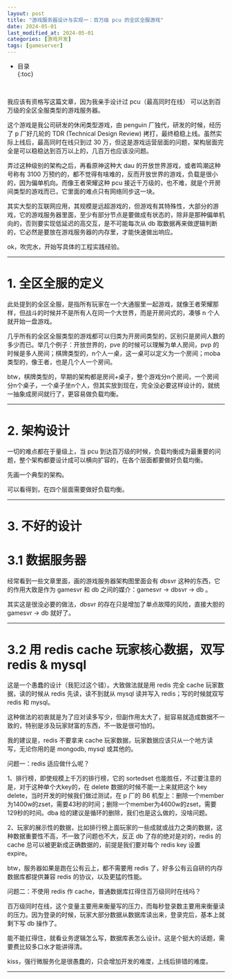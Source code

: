 ```yaml
---
layout: post
title: "游戏服务器设计与实现一：百万级 pcu 的全区全服游戏"
date: 2024-05-01
last_modified_at: 2024-05-01
categories: [游戏开发]
tags: [gameserver]
---
```


* 目录  
{:toc}
<br/>

我应该有资格写这篇文章，因为我亲手设计过 pcu（最高同时在线） 可以达到百万级的全区全服类型的游戏服务器。    

这个游戏是我公司研发的休闲类型游戏，由 penguin 厂独代，研发的时候，经历了 p 厂好几轮的 TDR (Technical Design Review) 拷打，最终稳稳上线。虽然实际上线后，最高同时在线只到过 30 万，但这是游戏运营层面的问题，架构层面完全是可以稳稳达到百万以上的，几百万也应该没问题。       

弄过这种级别的架构之后，再看原神这种大 dau 的开放世界游戏，或者鸣潮这种号称有 3100 万预约的，都不觉得有啥难的，反而开放世界的游戏，负载是很小的，因为偏单机向。而像王者荣耀这种 pcu 接近千万级的，也不难，就是个开房间类型的游戏而已，它里面的难点只有网络同步这一块。    

其实大型的互联网应用，其规模是远超游戏的，但游戏有其特殊性，大部分的游戏，它的游戏服务器里面，至少有部分节点是要做成有状态的，除非是那种偏单机向的，否则要实现低延迟的高交互，是不可能每次从 db 取数据再来做逻辑判断的，它必然是要放在游戏服务器的内存里，才能快速做出响应。  

ok，吹完水，开始写具体的工程实践经验。   

---

# 1. 全区全服的定义

此处提到的全区全服，是指所有玩家在一个大通服里一起游戏，就像王者荣耀那样，但战斗的时候并不是所有人在同一个大世界，而是开房间式的，凑够 n 个人就开始一盘游戏。   

几乎所有的全区全服类型的游戏都可以归类为开房间类型的，区别只是房间人数的多少而已。举几个例子：开放世界的，pve 的时候可以理解为单人房间，pvp 的时候是多人房间；棋牌类型的，n个人一桌，这一桌可以定义为一个房间；moba 类型的，像王者，也是几个人一个房间。    

btw，棋牌类型的，早期的架构都是房间+桌子，整个游戏分n个房间，一个房间分n个桌子，一个桌子坐n个人，但其实放到现在，完全没必要这样设计的，就统一抽象成房间就行了，更容易做负载均衡。  

---

# 2. 架构设计

一切的难点都在于量级上，当 pcu 到达百万级的时候，负载均衡成为最重要的问题，整个架构都要设计成可以横向扩容的，在各个层面都要做好负载均衡。   

先画一个典型的架构。  


可以看得到，在四个层面需要做好负载均衡。  



---

# 3. 不好的设计

# 3.1 数据服务器

经常看到一些文章里面，画的游戏服务器架构图里面会有 dbsvr 这种的东西，它的作用大致是作为 gamesvr 和 db 之间的媒介：gamesvr -> dbsvr -> db 。  

其实这是很没必要的做法，dbsvr 的存在只是增加了单点故障的风险，直接大胆的 gamesvr -> db 就好了。  

---

# 3.2 用 redis cache 玩家核心数据，双写 redis & mysql

这是一个愚蠢的设计（我犯过这个错）。大致做法就是用 redis 完全 cache 玩家数据，读的时候从 redis 先读，读不到就从 mysql 读并写入 redis；写的时候就双写 redis 和 mysql。  

这种做法的初衷就是为了应对读多写少，但副作用太大了，挺容易就造成数据不一致的，特别是涉及玩家财富的东西，不一致是很可怕的。   

我的建议是，redis 不要拿来 cache 玩家数据，玩家数据应该只从一个地方读写，无论你用的是 mongodb, mysql 或其他的。  

问题一：redis 适应做什么呢？

1、排行榜，即使规模上千万的排行榜，它的 sortedset 也能胜任，不过要注意的是，对于这种单个大key的，在 delete 数据的时候不能一上来就把这个 key delete，当时开发的时候我们做过测试，在 p 厂的 B6 机型上：删除一个member为1400w的zset，需要43秒的时间；删除一个member为4600w的zset，需要129秒的时间。dba 给的建议是循环的删除，我们也是这么做的，没啥问题。  

2、玩家的展示性的数据，比如排行榜上面玩家的一些成就或战力之类的数据，这种数据重要性不高，不一致了问题也不大，反正 db 了存的绝对是对的，redis 的 cache 总可以被更新成正确数据的，前提是我们要对每个 redis key 设置 expire。   

btw，服务器如果是跑在公有云上，都不需要用 redis 了，好多公有云自研的内存数据库都提供兼容 redis 的协议，以及更猛的性能。  

问题二：不使用 redis 作 cache，普通数据库扛得住百万级同时在线吗？   

百万级同时在线，这个变量主要用来衡量写的压力，而每秒登录数主要用来衡量读的压力。因为登录的时候，玩家大部分数据从数据库读出来，登录完后，基本上就剩下写 db 操作了。  

能不能扛得住，就看业务逻辑怎么写，数据库表怎么设计。这是个挺大的话题，需要费比较多口水才能讲得清。  







kiss，强行微服务化是很愚蠢的，只会增加开发的难度，上线后排错的难度。  







---










